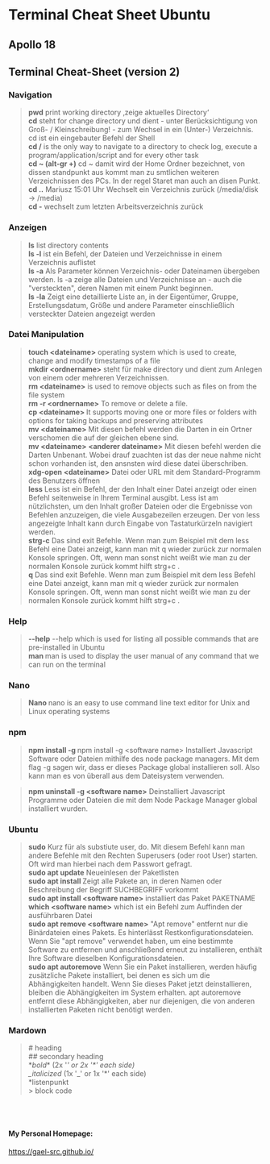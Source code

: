 # Terminal Cheat Sheet Ubuntu

## Apollo 18 
## Terminal Cheat-Sheet (version 2)

### Navigation

> **pwd** print working directory ‚zeige aktuelles Directory‘ </br>
> **cd** steht for change directory und dient - unter Berücksichtigung von Groß- / Kleinschreibung! - zum Wechsel in ein (Unter-) Verzeichnis. cd ist ein eingebauter Befehl der Shell </br>
> **cd /** is the only way to navigate to a directory to check log, execute a program/application/script and for every other task </br>
> **cd ~ (alt-gr +)** cd ~ damit wird der Home Ordner bezeichnet, von dissen standpunkt aus kommt man zu smtlichen weiteren Verzeichnissen des PCs. In der regel Staret man auch an disen Punkt. </br>
> **cd ..** Mariusz 15:01 Uhr
Wechselt ein Verzeichnis zurück (/media/disk -> /media) </br>
> **cd -** wechselt zum letzten Arbeitsverzeichnis zurück </br>

### Anzeigen

> **ls** list directory contents </br>
> **ls -l** ist ein Befehl, der Dateien und Verzeichnisse in einem Verzeichnis auflistet </br>
> **ls -a** Als Parameter können Verzeichnis- oder Dateinamen übergeben werden.  ls -a zeige alle Dateien und Verzeichnisse an - auch die "versteckten", deren Namen mit einem Punkt beginnen. </br>
> **ls -la** Zeigt eine detaillierte Liste an, in der Eigentümer, Gruppe, Erstellungsdatum, Größe und andere Parameter einschließlich versteckter Dateien angezeigt werden </br>

### Datei Manipulation

> **touch \<dateiname>** operating system which is used to create, change and modify timestamps of a file </br>
> **mkdir \<ordnername>** steht für make directory und dient zum Anlegen von einem oder mehreren Verzeichnissen. </br>
> **rm \<dateiname>**  is used to remove objects such as files on from the file system </br>
> **rm -r \<ordnername>** To remove or delete a file. </br>
> **cp \<dateiname> <ordnername>** It supports moving one or more files or folders with options for taking backups and preserving attributes </br>
> **mv \<dateiname> <verzeichnisname>** Mit diesen befehl werden die Darten in ein Ortner verschomen die auf der gleichen ebene sind. </br>
> **mv \<dateiname> \<anderer dateiname>** Mit diesen befehl werden die Darten Unbenant.
Wobei drauf zuachten ist das der neue nahme nicht schon vorhanden ist, den ansnsten wird diese datei überschriben. </br>
> **xdg-open \<dateiname>** Datei oder URL mit dem Standard-Programm des Benutzers öffnen </br>
> **less** Less ist ein Befehl, der den Inhalt einer Datei anzeigt oder einen Befehl seitenweise in Ihrem Terminal ausgibt. Less ist am nützlichsten, um den Inhalt großer Dateien oder die Ergebnisse von Befehlen anzuzeigen, die viele Ausgabezeilen erzeugen. Der von less angezeigte Inhalt kann durch Eingabe von Tastaturkürzeln navigiert werden. </br>
> **strg-c** Das sind exit Befehle. Wenn man zum Beispiel mit dem less Befehl eine Datei anzeigt, kann man mit q wieder zurück zur normalen Konsole springen. Oft, wenn man sonst nicht weißt wie man zu der normalen Konsole zurück kommt hilft strg+c . </br>
> **q** Das sind exit Befehle. Wenn man zum Beispiel mit dem less Befehl eine Datei anzeigt, kann man mit q wieder zurück zur normalen Konsole springen. Oft, wenn man sonst nicht weißt wie man zu der normalen Konsole zurück kommt hilft strg+c . </br>

### Help

> **<command> --help** --help which is used for listing all possible commands that are pre-installed in Ubuntu </br>
> **man <command>** man is used to display the user manual of any command that we can run on the terminal </br>

### Nano

> **Nano <dateiname>** nano is an easy to use command line text editor for Unix and Linux operating systems </br>

### npm

> **npm install -g <software name>** npm install -g \<software name>
Installiert Javascript Software oder Dateien mithilfe des node package managers. Mit dem flag -g sagen wir, dass er dieses Package global installieren soll. Also kann man es von überall aus dem Dateisystem verwenden. </br>

> **npm uninstall -g \<software name>** Deinstalliert Javascript Programme oder Dateien die mit dem Node Package Manager global installiert wurden. </br>

### Ubuntu

> **sudo** Kurz für als substiute user, do. Mit diesem Befehl kann man andere Befehle mit den Rechten Superusers (oder root User) starten. Oft wird man hierbei nach dem Passwort gefragt. </br>
> **sudo apt update** Neueinlesen der Paketlisten </br>
> **sudo apt install <software name>** Zeigt alle Pakete an, in deren Namen oder Beschreibung der Begriff SUCHBEGRIFF vorkommt </br>
> **sudo apt install \<software name>** installiert das Paket PAKETNAME </br>
> **which \<software name>** which ist ein Befehl zum Auffinden der ausführbaren Datei </br>
> **sudo apt remove \<software name>** "Apt remove" entfernt nur die Binärdateien eines Pakets. Es hinterlässt Restkonfigurationsdateien. Wenn Sie "apt remove" verwendet haben, um eine bestimmte Software zu entfernen und anschließend erneut zu installieren, enthält Ihre Software dieselben Konfigurationsdateien. </br>
> **sudo apt autoremove** Wenn Sie ein Paket installieren, werden häufig zusätzliche Pakete installiert, bei denen es sich um die Abhängigkeiten handelt. Wenn Sie dieses Paket jetzt deinstallieren, bleiben die Abhängigkeiten im System erhalten. apt autoremove entfernt diese Abhängigkeiten, aber nur diejenigen, die von anderen installierten Paketen nicht benötigt werden. </br>

### Mardown

> \# heading </br>
> \## secondary heading </br>
> \**bold*\*      (2x '_' or 2x '*' each side) </br>
> \_italicized_   (1x '_' or 1x '*' each side) </br>
> *listenpunkt </br>
> \> block code </br>


</br>
</br>

#### My Personal Homepage:

https://gael-src.github.io/
